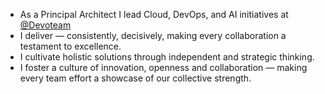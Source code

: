 - As a Principal Architect I lead Cloud, DevOps, and AI initiatives at [@Devoteam](https://github.com/Devoteam)
- I deliver — consistently, decisively, making every collaboration a testament to excellence.
- I cultivate holistic solutions through independent and strategic thinking.
- I foster a culture of innovation, openness and collaboration — making every team effort a showcase of our collective strength.